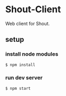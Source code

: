 # Shout-Client

Web client for Shout.

## setup

### install node modules

```bash
$ npm install
```

### run dev server

```bash
$ npm start
```
